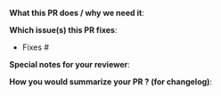<!-- Thanks for sending a pull request! If this is your first time, read our contributor guidelines -->

**What this PR does / why we need it**:

**Which issue(s) this PR fixes**:
<!-- We suggest to use issue number with tag: #XX -->
- Fixes #

**Special notes for your reviewer**:

**How you would summarize your PR ? (for changelog)**: